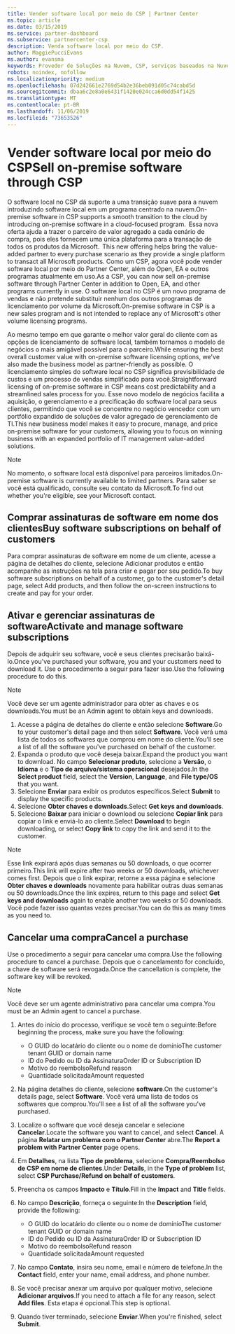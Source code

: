 ```yaml
---
title: Vender software local por meio do CSP | Partner Center
ms.topic: article
ms.date: 03/15/2019
ms.service: partner-dashboard
ms.subservice: partnercenter-csp
description: Venda software local por meio do CSP.
author: MaggiePucciEvans
ms.author: evansma
keywords: Provedor de Soluções na Nuvem, CSP, serviços baseados na Nuvem, Azure, Office 365, Dynamics, parceiro CSP, vender no CSP, parceiro direto, parceiro CSP direto, revendedor CSP indireto, CSP direto, CSP indireto, modelo direto, modelo indireto, revendedor indireto, provedor indireto, provedor, distribuidor, programa provedor de soluções na nuvem
robots: noindex, nofollow
ms.localizationpriority: medium
ms.openlocfilehash: 07d242661e2769d54b2e36beb091d05c74cabd5d
ms.sourcegitcommit: dbaa6c2e8a0e6431f1420e024cca6d0dd54f1425
ms.translationtype: MT
ms.contentlocale: pt-BR
ms.lasthandoff: 11/06/2019
ms.locfileid: "73653526"
---
```

# <a name="sell-on-premise-software-through-csp"></a><span data-ttu-id="ae7b2-104">Vender software local por meio do CSP</span><span class="sxs-lookup"><span data-stu-id="ae7b2-104">Sell on-premise software through CSP</span></span>

<span data-ttu-id="ae7b2-105">O software local no CSP dá suporte a uma transição suave para a nuvem introduzindo software local em um programa centrado na nuvem.</span><span class="sxs-lookup"><span data-stu-id="ae7b2-105">On-premise software in CSP supports a smooth transition to the cloud by introducing on-premise software in a cloud-focused program.</span></span><span data-ttu-id="ae7b2-106">  Essa nova oferta ajuda a trazer o parceiro de valor agregado a cada cenário de compra, pois eles fornecem uma única plataforma para a transação de todos os produtos da Microsoft.</span><span class="sxs-lookup"><span data-stu-id="ae7b2-106">  This new offering helps bring the value-added partner to every purchase scenario as they provide a single platform to transact all Microsoft products.</span></span> <span data-ttu-id="ae7b2-107">Como um CSP, agora você pode vender software local por meio do Partner Center, além do Open, EA e outros programas atualmente em uso.</span><span class="sxs-lookup"><span data-stu-id="ae7b2-107">As a CSP, you can now sell on-premise software through Partner Center in addition to Open, EA, and other programs currently in use.</span></span> <span data-ttu-id="ae7b2-108">O software local no CSP é um novo programa de vendas e não pretende substituir nenhum dos outros programas de licenciamento por volume da Microsoft.</span><span class="sxs-lookup"><span data-stu-id="ae7b2-108">On-premise software in CSP is a new sales program and is not intended to replace any of Microsoft's other volume licensing programs.</span></span> 
 
<span data-ttu-id="ae7b2-109">Ao mesmo tempo em que garante o melhor valor geral do cliente com as opções de licenciamento de software local, também tornamos o modelo de negócios o mais amigável possível para o parceiro.</span><span class="sxs-lookup"><span data-stu-id="ae7b2-109">While ensuring the best overall customer value with on-premise software licensing options, we've also made the business model as partner-friendly as possible.</span></span> <span data-ttu-id="ae7b2-110">O licenciamento simples do software local no CSP significa previsibilidade de custos e um processo de vendas simplificado para você.</span><span class="sxs-lookup"><span data-stu-id="ae7b2-110">Straightforward licensing of on-premise software in CSP means cost predictability and a streamlined sales process for you.</span></span> <span data-ttu-id="ae7b2-111">Esse novo modelo de negócios facilita a aquisição, o gerenciamento e a precificação do software local para seus clientes, permitindo que você se concentre no negócio vencedor com um portfólio expandido de soluções de valor agregado de gerenciamento de TI.</span><span class="sxs-lookup"><span data-stu-id="ae7b2-111">This new business model makes it easy to procure, manage, and price on-premise software for your customers, allowing you to focus on winning business with an expanded portfolio of IT management value-added solutions.</span></span> 

>[!NOTE]
><span data-ttu-id="ae7b2-112">No momento, o software local está disponível para parceiros limitados.</span><span class="sxs-lookup"><span data-stu-id="ae7b2-112">On-premise software is currently available to limited partners.</span></span> <span data-ttu-id="ae7b2-113">Para saber se você está qualificado, consulte seu contato da Microsoft.</span><span class="sxs-lookup"><span data-stu-id="ae7b2-113">To find out whether you're eligible, see your Microsoft contact.</span></span> 


## <a name="buy-software-subscriptions-on-behalf-of-customers"></a><span data-ttu-id="ae7b2-114">Comprar assinaturas de software em nome dos clientes</span><span class="sxs-lookup"><span data-stu-id="ae7b2-114">Buy software subscriptions on behalf of customers</span></span>

<span data-ttu-id="ae7b2-115">Para comprar assinaturas de software em nome de um cliente, acesse a página de detalhes do cliente, selecione Adicionar produtos e então acompanhe as instruções na tela para criar e pagar por seu pedido.</span><span class="sxs-lookup"><span data-stu-id="ae7b2-115">To buy software subscriptions on behalf of a customer, go to the customer's detail page, select Add products, and then follow the on-screen instructions to create and pay for your order.</span></span>

## <a name="activate-and-manage-software-subscriptions"></a><span data-ttu-id="ae7b2-116">Ativar e gerenciar assinaturas de software</span><span class="sxs-lookup"><span data-stu-id="ae7b2-116">Activate and manage software subscriptions</span></span>

<span data-ttu-id="ae7b2-117">Depois de adquirir seu software, você e seus clientes precisarão baixá-lo.</span><span class="sxs-lookup"><span data-stu-id="ae7b2-117">Once you've purchased your software, you and your customers need to download it.</span></span> <span data-ttu-id="ae7b2-118">Use o procedimento a seguir para fazer isso.</span><span class="sxs-lookup"><span data-stu-id="ae7b2-118">Use the following procedure to do this.</span></span> 

>[!NOTE]
><span data-ttu-id="ae7b2-119">Você deve ser um agente administrador para obter as chaves e os downloads.</span><span class="sxs-lookup"><span data-stu-id="ae7b2-119">You must be an Admin agent to obtain keys and downloads.</span></span> 

1. <span data-ttu-id="ae7b2-120">Acesse a página de detalhes do cliente e então selecione **Software**.</span><span class="sxs-lookup"><span data-stu-id="ae7b2-120">Go to your customer's detail page and then select **Software**.</span></span> <span data-ttu-id="ae7b2-121">Você verá uma lista de todos os softwares que comprou em nome do cliente.</span><span class="sxs-lookup"><span data-stu-id="ae7b2-121">You'll see a list of all the software you've purchased on behalf of the customer.</span></span> 
2.  <span data-ttu-id="ae7b2-122">Expanda o produto que você deseja baixar.</span><span class="sxs-lookup"><span data-stu-id="ae7b2-122">Expand the product you want to download.</span></span> <span data-ttu-id="ae7b2-123">No campo **Selecionar produto**, selecione a **Versão**, o **Idioma** e o **Tipo de arquivo/sistema operacional** desejados.</span><span class="sxs-lookup"><span data-stu-id="ae7b2-123">In the **Select product** field, select the **Version**, **Language**, and **File type/OS** that you want.</span></span> 
3.  <span data-ttu-id="ae7b2-124">Selecione **Enviar** para exibir os produtos específicos.</span><span class="sxs-lookup"><span data-stu-id="ae7b2-124">Select **Submit** to display the specific products.</span></span> 
4.  <span data-ttu-id="ae7b2-125">Selecione **Obter chaves e downloads**.</span><span class="sxs-lookup"><span data-stu-id="ae7b2-125">Select **Get keys and downloads**.</span></span> 
5.  <span data-ttu-id="ae7b2-126">Selecione **Baixar** para iniciar o download ou selecione **Copiar link** para copiar o link e enviá-lo ao cliente.</span><span class="sxs-lookup"><span data-stu-id="ae7b2-126">Select **Download** to begin downloading, or select **Copy link** to copy the link and send it to the customer.</span></span> 

>[!NOTE]
><span data-ttu-id="ae7b2-127">Esse link expirará após duas semanas ou 50 downloads, o que ocorrer primeiro.</span><span class="sxs-lookup"><span data-stu-id="ae7b2-127">This link will expire after two weeks or 50 downloads, whichever comes first.</span></span> <span data-ttu-id="ae7b2-128">Depois que o link expirar, retorne a essa página e selecione **Obter chaves e downloads** novamente para habilitar outras duas semanas ou 50 downloads.</span><span class="sxs-lookup"><span data-stu-id="ae7b2-128">Once the link expires, return to this page and select **Get keys and downloads** again to enable another two weeks or 50 downloads.</span></span> <span data-ttu-id="ae7b2-129">Você pode fazer isso quantas vezes precisar.</span><span class="sxs-lookup"><span data-stu-id="ae7b2-129">You can do this as many times as you need to.</span></span> 


## <a name="cancel-a-purchase"></a><span data-ttu-id="ae7b2-130">Cancelar uma compra</span><span class="sxs-lookup"><span data-stu-id="ae7b2-130">Cancel a purchase</span></span>
<span data-ttu-id="ae7b2-131">Use o procedimento a seguir para cancelar uma compra.</span><span class="sxs-lookup"><span data-stu-id="ae7b2-131">Use the following procedure to cancel a purchase.</span></span> <span data-ttu-id="ae7b2-132">Depois que o cancelamento for concluído, a chave de software será revogada.</span><span class="sxs-lookup"><span data-stu-id="ae7b2-132">Once the cancellation is complete, the software key will be revoked.</span></span> 

>[!NOTE]
><span data-ttu-id="ae7b2-133">Você deve ser um agente administrativo para cancelar uma compra.</span><span class="sxs-lookup"><span data-stu-id="ae7b2-133">You must be an Admin agent to cancel a purchase.</span></span> 

1.  <span data-ttu-id="ae7b2-134">Antes do início do processo, verifique se você tem o seguinte:</span><span class="sxs-lookup"><span data-stu-id="ae7b2-134">Before beginning the process, make sure you have the following:</span></span> 
    -   <span data-ttu-id="ae7b2-135">O GUID do locatário do cliente ou o nome de domínio</span><span class="sxs-lookup"><span data-stu-id="ae7b2-135">The customer tenant GUID or domain name</span></span>
    -   <span data-ttu-id="ae7b2-136">ID do Pedido ou ID da Assinatura</span><span class="sxs-lookup"><span data-stu-id="ae7b2-136">Order ID or Subscription ID</span></span>
    -   <span data-ttu-id="ae7b2-137">Motivo do reembolso</span><span class="sxs-lookup"><span data-stu-id="ae7b2-137">Refund reason</span></span>
    -   <span data-ttu-id="ae7b2-138">Quantidade solicitada</span><span class="sxs-lookup"><span data-stu-id="ae7b2-138">Amount requested</span></span>

2.  <span data-ttu-id="ae7b2-139">Na página detalhes do cliente, selecione **software**.</span><span class="sxs-lookup"><span data-stu-id="ae7b2-139">On the customer's details page, select **Software**.</span></span> <span data-ttu-id="ae7b2-140">Você verá uma lista de todos os softwares que comprou.</span><span class="sxs-lookup"><span data-stu-id="ae7b2-140">You'll see a list of all the software you've purchased.</span></span> 

3.  <span data-ttu-id="ae7b2-141">Localize o software que você deseja cancelar e selecione **Cancelar**.</span><span class="sxs-lookup"><span data-stu-id="ae7b2-141">Locate the software you want to cancel, and select **Cancel**.</span></span> <span data-ttu-id="ae7b2-142">A página **Relatar um problema com o Partner Center** abre.</span><span class="sxs-lookup"><span data-stu-id="ae7b2-142">The **Report a problem with Partner Center** page opens.</span></span> 

4.  <span data-ttu-id="ae7b2-143">Em **Detalhes**, na lista **Tipo de problema**, selecione **Compra/Reembolso de CSP em nome de clientes**.</span><span class="sxs-lookup"><span data-stu-id="ae7b2-143">Under **Details**, in the **Type of problem** list, select **CSP Purchase/Refund on behalf of customers**.</span></span>

5.  <span data-ttu-id="ae7b2-144">Preencha os campos **Impacto** e **Título**.</span><span class="sxs-lookup"><span data-stu-id="ae7b2-144">Fill in the **Impact** and **Title** fields.</span></span> 

6.  <span data-ttu-id="ae7b2-145">No campo **Descrição**, forneça o seguinte:</span><span class="sxs-lookup"><span data-stu-id="ae7b2-145">In the **Description** field, provide the following:</span></span> 
    -   <span data-ttu-id="ae7b2-146">O GUID do locatário do cliente ou o nome de domínio</span><span class="sxs-lookup"><span data-stu-id="ae7b2-146">The customer tenant GUID or domain name</span></span>
    -   <span data-ttu-id="ae7b2-147">ID do Pedido ou ID da Assinatura</span><span class="sxs-lookup"><span data-stu-id="ae7b2-147">Order ID or Subscription ID</span></span>
    -   <span data-ttu-id="ae7b2-148">Motivo do reembolso</span><span class="sxs-lookup"><span data-stu-id="ae7b2-148">Refund reason</span></span>
    -   <span data-ttu-id="ae7b2-149">Quantidade solicitada</span><span class="sxs-lookup"><span data-stu-id="ae7b2-149">Amount requested</span></span>

7.  <span data-ttu-id="ae7b2-150">No campo **Contato**, insira seu nome, email e número de telefone.</span><span class="sxs-lookup"><span data-stu-id="ae7b2-150">In the **Contact** field, enter your name, email address, and phone number.</span></span> 

8.  <span data-ttu-id="ae7b2-151">Se você precisar anexar um arquivo por qualquer motivo, selecione **Adicionar arquivos**.</span><span class="sxs-lookup"><span data-stu-id="ae7b2-151">If you need to attach a file for any reason, select **Add files**.</span></span> <span data-ttu-id="ae7b2-152">Esta etapa é opcional.</span><span class="sxs-lookup"><span data-stu-id="ae7b2-152">This step is optional.</span></span> 

9.  <span data-ttu-id="ae7b2-153">Quando tiver terminado, selecione **Enviar**.</span><span class="sxs-lookup"><span data-stu-id="ae7b2-153">When you're finished, select **Submit**.</span></span>